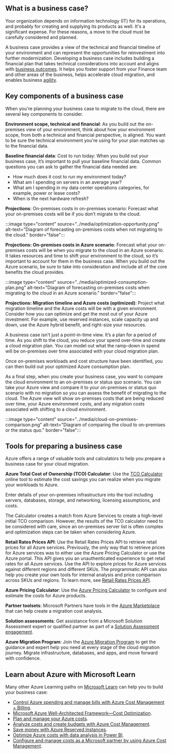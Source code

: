 ## What is a business case?

Your organization depends on information technology (IT) for its operations, and probably for creating and supplying its products as well. It's a significant expense. For these reasons, a move to the cloud must be carefully considered and planned.

A business case provides a view of the technical and financial timeline of your environment and can represent the opportunities for reinvestment into further modernization. Developing a business case includes building a financial plan that takes technical considerations into account and aligns with [business outcomes](/azure/cloud-adoption-framework/strategy/business-outcomes?azure-portal=true). It helps you foster support from your Finance team and other areas of the business, helps accelerate cloud migration, and enables business [agility](/azure/cloud-adoption-framework/strategy/business-outcomes/agility-outcomes?azure-portal=true).

## Key components of a business case

When you're planning your business case to migrate to the cloud, there are several key components to consider.

**Environment scope, technical and financial**: As you build out the on-premises view of your environment, think about how your environment scope, from both a technical and financial perspective, is aligned. You want to be sure the technical environment you're using for your plan matches up to the financial data.

**Baseline financial data**: Cost to run today: When you build out your business case, it’s important to pull your baseline financial data. Common questions you can ask to gather the financial data needed are:

* How much does it cost to run my environment today?
* What am I spending on servers in an average year?
* What am I spending in my data center operations categories, for example, power or lease costs?
* When is the next hardware refresh?

**Projections**: On-premises costs in on-premises scenario: Forecast what your on-premises costs will be if you don’t migrate to the cloud.

:::image type="content" source="../media/optimization-opportunity.png" alt-text="Diagram of forecasting on-premises costs when not migrating to the cloud." border="false":::

**Projections: On-premises costs in Azure scenario**: Forecast what your on-premises costs will be when you migrate to the cloud in an Azure scenario. It takes resources and time to shift your environment to the cloud, so it’s important to account for them in the business case. When you build out the Azure scenario, be sure to take into consideration and include all of the core benefits the cloud provides.

:::image type="content" source="../media/optimized-consumption-plan.png" alt-text="Diagram of forecasting on-premises costs when migrating to the cloud in an Azure scenario." border="false":::

**Projections: Migration timeline and Azure costs (optimized)**: Project what migration timeline and the Azure costs will be with a given environment. Consider how you can optimize and get the most out of your Azure investment. For example, use reserved instances, scale capacity up and down, use the Azure hybrid benefit, and right-size your resources.

A business case isn't just a point-in-time view. It’s a plan for a period of time. As you shift to the cloud, you reduce your spend over-time and create a cloud migration plan. You can model out what the ramp-down in spend will be on-premises over time associated with your cloud migration plan.

Once on-premises workloads and cost structure have been identified, you can then build out your optimized Azure consumption plan.

As a final step, when you create your business case, you want to compare the cloud environment to an on-premises or status quo scenario. You can take your Azure view and compare it to your on-premises or status quo scenario with no migration so you can assess the benefit of migrating to the cloud. The Azure view will show on-premises costs that are being reduced over time, your Azure environment costs, and any migration costs associated with shifting to a cloud environment.

:::image type="content" source="../media/cloud-on-premises-comparison.png" alt-text="Diagram of comparing the cloud to on-premises or the status quo." border="false":::

## Tools for preparing a business case

Azure offers a range of valuable tools and calculators to help you prepare a business case for your cloud migration.

**Azure Total Cost of Ownership (TCO) Calculator**: Use the [TCO Calculator](https://azure.microsoft.com/pricing/tco/calculator?azure-portal=true) online tool to estimate the cost savings you can realize when you migrate your workloads to Azure.

Enter details of your on-premises infrastructure into the tool including servers, databases, storage, and networking, licensing assumptions, and costs.

The Calculator creates a match from Azure Services to create a high-level initial TCO comparison. However, the results of the TCO calculator need to be considered with care, since an on-premises server list is often complex and optimization steps can be taken when considering Azure.

**Retail Rates Prices API**: Use the Retail Rates Prices API to retrieve retail prices for all Azure services. Previously, the only way that to retrieve prices for Azure services was to either use the Azure Pricing Calculator or use the Azure portal. This API gives you an unauthenticated experience to get retail rates for all Azure services. Use the API to explore prices for Azure services against different regions and different SKUs. The programmatic API can also help you create your own tools for internal analysis and price comparison across SKUs and regions. To learn more, see [Retail Rates Prices API](/rest/api/cost-management/retail-prices/azure-retail-price?azure-portal=true).

**Azure Pricing Calculator**: Use the [Azure Pricing Calculator](https://azure.microsoft.com/pricing/calculator?azure-portal=true) to configure and estimate the costs for Azure products.

**Partner toolsets**: Microsoft Partners have tools in the [Azure Marketplace](https://azuremarketplace.microsoft.com/home?azure-portal=true) that can help create a migration cost analysis.

**Solution assessments**: Get assistance from a Microsoft Solution Assessment expert or qualified partner as part of a [Solution Assessment engagement](https://www.microsoft.com/solutionassessments/solutionassessments.aspx?rtc=1?azure-portal=true).

**Azure Migration Program**: Join the [Azure Migration Program](https://azure.microsoft.com/migration/migration-program?azure-portal=true) to get the guidance and expert help you need at every stage of the cloud migration journey. Migrate infrastructure, databases, and apps, and move forward with confidence.

## Learn about Azure with Microsoft Learn

Many other Azure Learning paths on [Microsoft Learn](/learn?azure-portal=true) can help you to build your business case:

* [Control Azure spending and manage bills with Azure Cost Management + Billing](/learn/paths/control-spending-manage-bills?azure-portal=true).
* [Microsoft Azure Well-Architected Framework—Cost Optimization](/learn/modules/azure-well-architected-cost-optimization?azure-portal=true).
* [Plan and manage your Azure costs](/learn/modules/plan-manage-azure-costs?azure-portal=true).
* [Analyze costs and create budgets with Azure Cost Management](/learn/modules/analyze-costs-create-budgets-azure-cost-management?azure-portal=true).
* [Save money with Azure Reserved Instances](/learn/modules/save-money-with-azure-reserved-instances?azure-portal=true).
* [Optimize Azure costs with data analysis in Power BI](/learn/modules/optimize-costs-data-analysis-powerbi?azure-portal=true).
* [Configure and manage costs as a Microsoft partner by using Azure Cost Management](/learn/modules/manage-costs-partner-cost-management?azure-portal=true).

